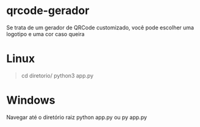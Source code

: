 # qrcode-gerador

Se trata de um gerador de QRCode customizado, você pode escolher uma logotipo e uma cor caso queira

# Linux
> cd diretorio/ 
> python3 app.py

# Windows
Navegar até o diretório raiz
python app.py
ou
py app.py

